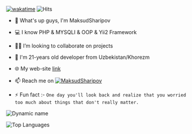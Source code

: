 
[![wakatime](https://wakatime.com/badge/user/9cb7ca4e-ed50-43e9-80b1-84657406752e.svg)](https://wakatime.com/@9cb7ca4e-ed50-43e9-80b1-84657406752e)
 ![Hits](https://hits.seeyoufarm.com/api/count/incr/badge.svg?url=https://github.com/MaksudSharipov/)


- 👋 What's up guys, I'm MaksudSharipov
- 💻 I know PHP & MYSQLI & OOP & Yii2 Framework
- 👨‍💻 I’m looking to collaborate on projects
- 💬 I'm 21-years old developer from Uzbekistan/Khorezm
- 🌐 My web-site [link](https://urdu.uz/site/viewdep?id=269)
- 📫 Reach me on [![MaksudSharipov](https://img.shields.io/badge/MaksudSharipov-30302f?style=flat&logo=telegram)](https://t.me/SharipovMaksud)

- ⚡ Fun fact :- `One day you'll look back and realize that you worried too much about things that don't really matter.`


![Dynamic name](https://github-readme-stats.vercel.app/api?username=MaksudSharipov&show_icons=true&theme=radical)

![Top Languages](https://github-readme-stats.vercel.app/api/top-langs/?username=MaksudSharipov&layout=compact&theme=radical)
